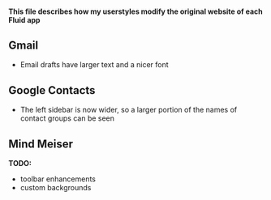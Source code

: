 #### This file describes how my userstyles modify the original website of each Fluid app

## Gmail

- Email drafts have larger text and a nicer font

## Google Contacts

- The left sidebar is now wider, so a larger portion of the names of contact groups can be seen

## Mind Meiser
**TODO:**

- toolbar enhancements
- custom backgrounds